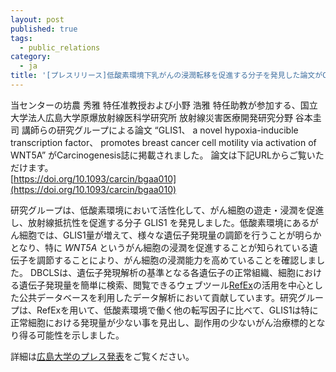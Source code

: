 ```yaml
---
layout: post
published: true
tags:
  - public_relations
category:
  - ja
title: '[プレスリリース]低酸素環境下乳がんの浸潤転移を促進する分子を発見した論文がCarcinogenesis誌に掲載されました'
---
```

当センターの坊農 秀雅 特任准教授および小野 浩雅 特任助教が参加する、国立大学法人広島大学原爆放射線医科学研究所 放射線災害医療開発研究分野 谷本圭司 講師らの研究グループによる論文 “GLIS1、 a novel hypoxia-inducible transcription factor、 promotes breast cancer cell motility via activation of WNT5A” がCarcinogenesis誌に掲載されました。
論文は下記URLからご覧いただけます。  
[https://doi.org/10.1093/carcin/bgaa010](https://doi.org/10.1093/carcin/bgaa010)

研究グループは、低酸素環境において活性化して、がん細胞の遊走・浸潤を促進し、放射線抵抗性を促進する分子 GLIS1 を発見しました。低酸素環境にあるがん細胞では、GLIS1量が増えて、様々な遺伝子発現量の調節を行うことが明らかとなり、特に *WNT5A* というがん細胞の浸潤を促進することが知られている遺伝子を調節することにより、がん細胞の浸潤能力を高めていることを確認しました。
DBCLSは、遺伝子発現解析の基準となる各遺伝子の正常組織、細胞における遺伝子発現量を簡単に検索、閲覧できるウェブツール[RefEx](https://refex.dbcls.jp/)の活用を中心とした公共データベースを利用したデータ解析において貢献しています。研究グループは、RefExを用いて、低酸素環境で働く他の転写因子に比べて、GLIS1は特に正常細胞における発現量が少ない事を見出し、副作用の少ないがん治療標的となり得る可能性を示しました。


詳細は[広島大学のプレス発表](https://dbcls.rois.ac.jp/PDF/20200312_tanimoto.pdf)をご覧ください。
